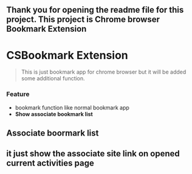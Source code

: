 Thank you for opening the readme file for this project.
This project is **Chrome browser Bookmark Extension**
---

CSBookmark Extension
====================
> This is just bookmark app for chrome browser but it will be added some additional function.

### Feature
- bookmark function like normal bookmark app
- **Show associate bookmark list**

## Associate boormark list

it just show the associate site link on opened current activities page
---
